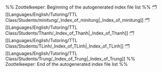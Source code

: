 %% Zoottelkeeper: Beginning of the autogenerated index file list  %%
🗂️ [[Languages/English/Tutoring/TTL Class/Students/minitung/_Index_of_minitung|_Index_of_minitung]]
🗂️ [[Languages/English/Tutoring/TTL Class/Students/Thanh/_Index_of_Thanh|_Index_of_Thanh]]
🗂️ [[Languages/English/Tutoring/TTL Class/Students/TLinh/_Index_of_TLinh|_Index_of_TLinh]]
🗂️ [[Languages/English/Tutoring/TTL Class/Students/Trung/_Index_of_Trung|_Index_of_Trung]]
%% Zoottelkeeper: End of the autogenerated index file list  %%
